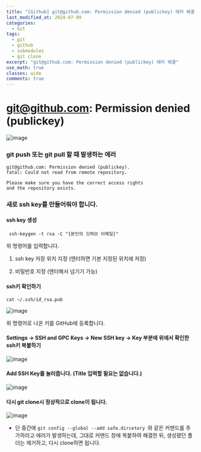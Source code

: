 ```yaml
---
title: "[Github] git@github.com: Permission denied (publickey) 에러 해결"
last_modified_at: 2024-07-09
categories:
  - Git
tags:
  - git
  - github
  - submodules
  - git clone
excerpt: "git@github.com: Permission denied (publickey) 에러 해결"
use_math: true
classes: wide
comments: true
---
```


# git@github.com: Permission denied (publickey)

![image](https://github.com/user-attachments/assets/53065e9c-6396-4050-993d-279dbb95d7f9)

### git push 또는 git pull 할 때 발생하는 에러

```terminal
git@github.com: Permission denied (publickey).
fatal: Could not read from remote repository.

Please make sure you have the correct access rights
and the repository exists.
```

### 새로 ssh key를 만들어줘야 합니다.

#### ssh key 생성
```terminal
 ssh-keygen -t rsa -C "{본인의 깃허브 이메일}"
``` 

위 명령어를 입력합니다.

1. ssh key 저장 위치 지정 (엔터하면 기본 지정된 위치에 저장) 

2. 비밀번호 지정 (엔터해서 넘기기 가능)


#### ssh키 확인하기

```terminal
cat ~/.ssh/id_rsa.pub
```

![image](https://github.com/user-attachments/assets/7883b4b6-89bb-414f-bb42-77b731f392f6)

위 명령어로 나온 키를 GitHub에 등록합니다.

#### Settings -> SSH and GPC Keys -> New SSH key -> Key 부분에 위에서 확인한 ssh키 복붙하기

![image](https://github.com/user-attachments/assets/6762f45f-12dd-4cd9-b524-d94c72b3cbc8)

#### Add SSH Key를 눌러줍니다. (Title 입력할 필요는 없습니다.)

![image](https://github.com/user-attachments/assets/c1e7e9cb-c7c6-4b94-935f-32c2c3ed0447)

#### 다시 git clone시 정상적으로 clone이 됩니다.

![image](https://github.com/user-attachments/assets/4aeecda8-15c8-4092-9060-8ecc46b939ff)

- 단 중간에 `git config --global --add safe.dircetory `와 같은 커맨드를 추가하라고 에러가 발생하는데, 그대로 커맨드 창에 복붙하여 해결한 뒤, 생성됐던 폴더는 제거하고, 다시 clone하면 됩니다.
